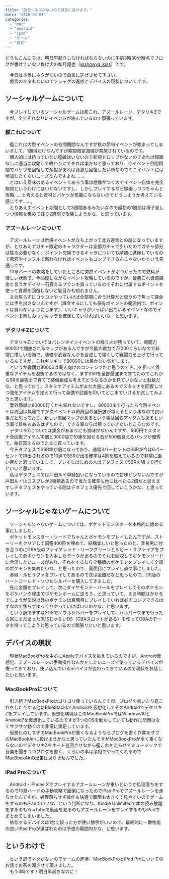 ```yaml
---
title: "戯言：ネタがないので戯言に逃げます。"
date: "2020-03-03"
categories: 
  - "mac"
  - "android"
  - "ipad"
  - "ゲーム"
  - "戯言"
---
```


どうもこんにちは、明日早起きしなければならないのに午前3時30分時点でブログが書けていない負け犬の如月翔也（[@showya\_kiss](http://twitter.com/showya_kiss)）です。  
  
　今日は本当にネタがないので戯言に逃げさせて下さい。  
　戯言のネタもないのでソシャゲの進捗とデバイスの現状についてです。  

## ソーシャルゲームについて

　今プレイしているソーシャルゲームは艦これ、アズールレーン、デタリキZですが、全てそれなりにイベントが絡んでいるので頑張っています。  

### 艦これについて

　艦これは大型イベントの谷間期間なんですが桃の節句イベントが始まってしまいまして、1海域だけなんですが期間限定海域が実施されているのです。  
　個人的には持っていない艦娘はいないので新規ドロップがないのであれば録画なしに適当に攻略して終わりにできれば楽だなと思っており、今イベント谷間期間でバケツを回復して余裕があれば資源も回復したい所なのでミニイベントには参加したくないニーズなんですよね……。  
　とはいえ意味のあるイベントであろう事は想像がつくのでイベント自体を完全無視というわけにはいかないですし、しかしプレイするなら録画しつつちゃんと攻略……と考えると資材とバケツが馬鹿にならないのでどうしようか考えている感じです……。  
　とりあえずイベント期間として3週間あるみたいなので最初の1週間は様子見しつつ情報を集めて残り2週間で攻略しようかな、と思っています。  

### アズールレーンについて

　アズールレーンは新規イベントが立ち上がって北方連合との話になっていますが、とりあえずガチャ限定のキャラクターは全部ガチャで引いたのでガチャ部分は焦る必要がなく、ポイント交換できるキャラについても順調に進捗しているので風邪やインフルで倒れなければイベントもコンプできるんじゃないかという見通しです。  
　10章ハードの攻略をしていたところに突然イベントがぶつかったので燃料が怪しい状態で、今回復しながらイベント攻略しているのですが、最悪これ資源課金と言うかデイリー石貰えるプランを買っているのでそれに付属するポイントを使って資源を回復しないと駄目かも知れません。  
　まあ焦らずにコツコツやっていけば全部間に合う計算だと思うので焦って課金には手を出さないんですが（課金するにしても保有ポイントの範囲内で、ポイントは買わないようにします）、いいキャラがいっぱい出ているイベントなのでイベントを楽しみつつキャラを確保していければいいな、と思います。  

### デタリキZについて

　デタリキZについてはバレンタインイベントの残り火が残っていて、戦闘力80000で開放されるマップがあるんですが今最大戦力で77000くらいなので非常に惜しい段階で、装備や武器なんかを合成して強くして戦闘力を上げて行っているんですが、これギリギリで80000には届かない気がします。  
　というか戦闘力80000は廃人向けのコンテンツだと思うのでそこを狙って貴重なアイテムを浪費するのではなく、まずSSRを全部最強まで育てたのでこれからSRを最強まで育てて装備編成も考えてどうなるのかを見ていかないと駄目だな、と思っており、スタミナアイテムがまだ大量にあるのでスタミナを回復しつつ強化アイテムを揃えて行って装備や武器を叩いてどこまでいけるか試してみようと思います。  
　案外簡単に80000行くかも知れないですし、80000まで行ったら今回イベントは周回は無理ですが次イベント以降周回の選択肢が増えるという事なので良い事だと思っており、新しい周回マップがあるという事は回収アイテムもあるという事で旨味もあるはずなので、できる事ならば狙っていきたいところなのです。  
　デタリキZについては課金があまりにも旨味がないんですが、500円でスタミナ全回復アイテム10個と3000個で10連を回せる石が500個買えるパックが優秀で、毎日買えるのでたまに買っています。  
　今デタフェスでSSR率が倍になっており、通常3パーセントのSSRが今は6パーセントで排出されるので10連でSSRが出る確率は4割を超えているので非常に狙い目だと思っていまして、プレイしはじめの人はデタフェスでSSRを狙って行くといいと思います。  
　私はデタフェスでは戸田ルイ単騎狙いになっているので旨味が少ないんですが戸田ルイはコスプレが2種類あるので当たる確率も他に比べたら2倍だと思えますしデタフェスをやっている間はデタフェス優先で回していこうかな、と思っています。  

## ソーシャルじゃないゲームについて

　ソーシャルじゃないゲームについては、ポケットモンスターを本格的に始める事にしました。  
　ポケットモンスター・ソードでちゃんとポケモンをプレイしたんですが、ストーリーをクリアして図鑑400匹を埋めて、結構楽しいと思ったのと、昔長男に付き合うのにGBA版のファイアレッド・リーフグリーンとルビー・サファイアをプレイして全ポケモンを入手したデータがあるのでそれを回収してポケモンソードに合流したいニーズがあり、それをするなら全種類のポケモンをプレイして全部のポケモンを集めたいな、と思ったので、真面目にプレイし直す事にしました。  
　赤緑・ルビサファをプレイしてあるので次は金銀だなと思ったので、DS版のハートゴールド・ソウルシルバーを購入してきました。  
　先に金銀をプレイして、次にダイヤモンド・パールをプレイしてそのポケモンをポケバンク経由でポケモンホームに送ろう、と思っていて、まあ時間はかかるでしょうが伝説以外のポケモンは真面目にプレイしていれば必ずコンプできるはずなので焦らずゆっくりやっていけばいいのかな、と思います。  
　という訳でまずは3DSでソウルシルバーをプレイして、パルパークまで行ったら家にまだあった3DSじゃないDS（GBAスロットがある）を使ってGBAのデータを持ってこようと思っているので頑張りたいと思います。  

## デバイスの現状

　現状MacBookProを中心にAppleデバイスを揃えているのですが、Android仮想化、アズールレーンの手動操作なんかをしたいニーズで使っているデバイスが寄ってきており、使い込んでいるデバイスが変わってきているので現状をお話したいと思います。  

### MacBookProについて

　引き続きMacBookProはゴリゴリ使っているんですが、ブログを書いたり艦これをしたりする他にBlueStacksでAndroidを仮想化してそのAndroidでデタリキZをプレイしています。仮想化環境はこのMacBookProではWindows10とAndroid7を仮想化しているのですが3つのOSを動かしていても動作に問題はなくサクサク動くので非常に満足しています。  
　仮想化のしすぎでMacBookProが重くなるようならブログを書く作業をサブのMacBookAirに投げようかなと思っていたんですがMacBookProが全く重くならないのでデタリキZをオート巡回させながら艦これを走らせてミュージックで音楽を聞きつつブログを書く、くらいの事は余裕でやってくれるのでMacBookAirの出番はありませんでした。  

### iPad Proについて

　Android・iPhone Xでプレイするアズールレーンが重いというか処理落ちをするので10章ハードの手動攻略で面倒になったのでiPad Proでアズールレーンを走らせたんですが、処理落ちせず操作も快適で画面も大きくて見やすいのでゲームをするのもiPadでいいな、という判断になり、Kindle Unlimitedで本の読み放題をするのもYouTubeで動画を見るのもアズールレーンをプレイするのもiPadでまとめてしまいました。  
　依存するデバイスは1台に絞った方が使い勝手がいいので、最終的に一番性能の良いiPad Proが選ばれたのは予想の範囲内かな、と思います。  

## というわけで

　という訳でネタがないのでゲームの進捗、MacBookProとiPad Proについてのお話でお茶を濁させて頂きました。  
　もう4時です！明日早起きなのに！
